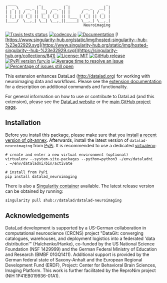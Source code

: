      ____          _           _                 _
    |  _ \   __ _ | |_   __ _ | |      __ _   __| |
    | | | | / _` || __| / _` || |     / _` | / _` |
    | |_| || (_| || |_ | (_| || |___ | (_| || (_| |
    |____/  \__,_| \__| \__,_||_____| \__,_| \__,_|
                                       Neuroimaging

[![Travis tests status](https://secure.travis-ci.org/datalad/datalad-neuroimaging.png?branch=master)](https://travis-ci.org/datalad/datalad-neuroimaging) [![codecov.io](https://codecov.io/github/datalad/datalad-neuroimaging/coverage.svg?branch=master)](https://codecov.io/github/datalad/datalad-neuroimaging?branch=master) [![Documentation](https://readthedocs.org/projects/datalad-neuroimaging/badge/?version=latest)](http://datalad-neuroimaging.rtfd.org) [![https://www.singularity-hub.org/static/img/hosted-singularity--hub-%23e32929.svg](https://www.singularity-hub.org/static/img/hosted-singularity--hub-%23e32929.svg)](https://singularity-hub.org/collections/841) [![License: MIT](https://img.shields.io/badge/License-MIT-yellow.svg)](https://opensource.org/licenses/MIT) [![GitHub release](https://img.shields.io/github/release/datalad/datalad-neuroimaging.svg)](https://GitHub.com/datalad/datalad-neuroimaging/releases/) [![PyPI version fury.io](https://badge.fury.io/py/datalad-neuroimaging.svg)](https://pypi.python.org/pypi/datalad-neuroimaging/) [![Average time to resolve an issue](http://isitmaintained.com/badge/resolution/datalad/datalad-neuroimaging.svg)](http://isitmaintained.com/project/datalad/datalad-neuroimaging "Average time to resolve an issue") [![Percentage of issues still open](http://isitmaintained.com/badge/open/datalad/datalad-neuroimaging.svg)](http://isitmaintained.com/project/datalad/datalad-neuroimaging "Percentage of issues still open")

This extension enhances DataLad (http://datalad.org) for working with
neuroimaging data and workflows. Please see the [extension
documentation](http://datalad-neuroimaging.rtfd.org)
for a description on additional commands and functionality.

For general information on how to use or contribute to DataLad (and this
extension), please see the [DataLad website](http://datalad.org) or the
[main GitHub project page](http://datalad.org).


## Installation

Before you install this package, please make sure that you [install a recent
version of git-annex](https://git-annex.branchable.com/install).  Afterwards,
install the latest version of `datalad-neuroimaging` from
[PyPi](https://pypi.org/project/datalad-neuroimaging). It is recommended to use
a dedicated [virtualenv](https://virtualenv.pypa.io):

    # create and enter a new virtual environment (optional)
    virtualenv --system-site-packages --python=python3 ~/env/dataladni
    . ~/env/dataladni/bin/activate

    # install from PyPi
    pip install datalad_neuroimaging

There is also a [Singularity container](http://singularity.lbl.gov) available.
The latest release version can be obtained by running:

    singularity pull shub://datalad/datalad-neuroimaging


## Acknowledgements

DataLad development is supported by a US-German collaboration in computational
neuroscience (CRCNS) project "DataGit: converging catalogues, warehouses, and
deployment logistics into a federated 'data distribution'" (Halchenko/Hanke),
co-funded by the US National Science Foundation (NSF 1429999) and the German
Federal Ministry of Education and Research (BMBF 01GQ1411). Additional support
is provided by the German federal state of Saxony-Anhalt and the European
Regional Development Fund (ERDF), Project: Center for Behavioral Brain
Sciences, Imaging Platform.  This work is further facilitated by the ReproNim
project (NIH 1P41EB019936-01A1).
